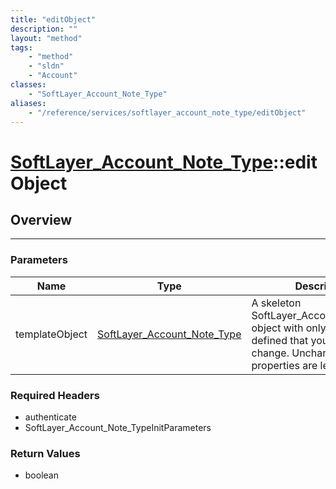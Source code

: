 ```yaml
---
title: "editObject"
description: ""
layout: "method"
tags:
    - "method"
    - "sldn"
    - "Account"
classes:
    - "SoftLayer_Account_Note_Type"
aliases:
    - "/reference/services/softlayer_account_note_type/editObject"
---
```

# [SoftLayer_Account_Note_Type](/reference/services/SoftLayer_Account_Note_Type)::editObject




## Overview 


-----

### Parameters 
|Name | Type | Description |
| --- | --- | --- |
|templateObject| <a href='/reference/datatypes/SoftLayer_Account_Note_Type'>SoftLayer_Account_Note_Type </a>| A skeleton SoftLayer_Account_Note_Type object with only the properties defined that you wish to change. Unchanged properties are left alone.|


### Required Headers
* authenticate
* SoftLayer_Account_Note_TypeInitParameters


### Return Values
* boolean




